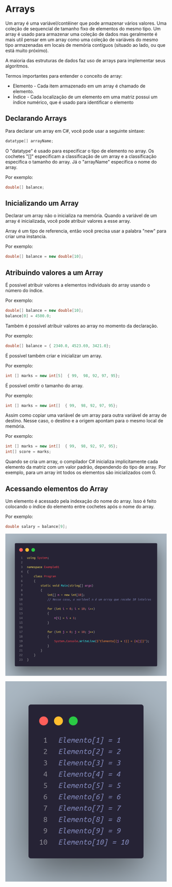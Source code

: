# Arrays

Um array é uma variável/contêiner que pode armazenar vários valores. Uma coleção de sequencial de tamanho fixo de elementos do mesmo tipo. Um array é usado para armazenar uma coleção de dados mas geralmente é mais util pensar em um array como uma coleção de variáveis do mesmo tipo armazenadas em locais de memória contíguos (situado ao lado, ou que está muito próximo).

A maioria das estruturas de dados faz uso de arrays para implementar seus algoritmos.

Termos importantes para entender o conceito de array:

- Elemento - Cada item armazenado em um array é chamado de elemento.
- Índice - Cada localização de um elemento em uma matriz possui um índice numérico, que é usado para identificar o elemento

## Declarando Arrays

Para declarar um array em C#, você pode usar a seguinte sintaxe:

```c#
datatype[] arrayName;
```

O "datatype" é usado para especificar o tipo de elemento no array. Os cochetes "[]" especificam a classificação de um array e a classificação especifica o tamanho do array. Já o "arrayName" especifica o nome do array.

Por exemplo:

```C#
double[] balance;
```

## Inicializando um Array

Declarar um array não o inicializa na memória. Quando a variável de um array é inicializada, você pode atribuir valores a esse array.

Array é um tipo de referencia, então você precisa usar a palabra "new" para criar uma instancia.

Por exemplo:

```C#
double[] balance = new double[10];
```

## Atribuindo valores a um Array

É possivel atribuir valores a elementos individuais do array usando o número do índice.

Por exemplo:

```C#
double[] balance = new double[10];
balance[0] = 4500.0;
```

Também é possível atribuir valores ao array no momento da declaração.

Por exemplo:

```C#
double[] balance = { 2340.0, 4523.69, 3421.0};
```

É possível também criar e inicializar um array.

Por exemplo:

```C#
int [] marks = new int[5]  { 99,  98, 92, 97, 95};
```

É possível omitir o tamanho do array.

Por exemplo:

```C#
int [] marks = new int[]  { 99,  98, 92, 97, 95};
```

Assim como copiar uma variável de um array para outra variável de array de destino. Nesse caso, o destino e a origem apontam para o mesmo local de memória.

Por exemplo:

```C#
int [] marks = new int[]  { 99,  98, 92, 97, 95};
int[] score = marks;
```

Quando se cria um array, o compilador C# inicializa implicitamente cada elemento da matriz com um valor padrão, dependendo do tipo de array. Por exemplo, para um array int todos os elementos são inicializados com 0.

## Acessando elementos do Array

Um elemento é acessado pela indexação do nome do array. Isso é feito colocando o índice do elemento entre cochetes após o nome do array.

Por exemplo:

```C#
double salary = balance[9];
```

![source code](https://github.com/romulodeoliveira/Data-Structure/blob/main/img/01-Array/img01.png)

![output](https://github.com/romulodeoliveira/Data-Structure/blob/main/img/01-Array/img02.png)
